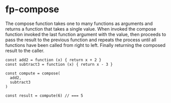 # fp-compose

The compose function takes one to many functions as arguments and returns a function that takes a single value. When invoked the compose function invoked the last function argument with the value, then proceeds to pass the result to the previous function and repeats the process until all functions have been called from right to left. Finally returning the composed result to the caller.


```
const add2 = function (x) { return x + 2 }
const subtract3 = function (x) { return x - 3 }

const compute = compose(
  add2,
  subtract3  
)

const result = compute(6) // === 5

```

